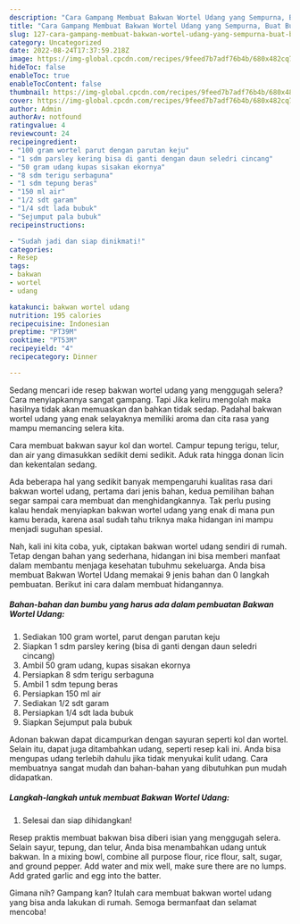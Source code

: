 ```yaml
---
description: "Cara Gampang Membuat Bakwan Wortel Udang yang Sempurna, Buat Buka Puasa}"
title: "Cara Gampang Membuat Bakwan Wortel Udang yang Sempurna, Buat Buka Puasa}"
slug: 127-cara-gampang-membuat-bakwan-wortel-udang-yang-sempurna-buat-buka-puasa
category: Uncategorized
date: 2022-08-24T17:37:59.218Z
image: https://img-global.cpcdn.com/recipes/9feed7b7adf76b4b/680x482cq70/bakwan-wortel-udang-foto-resep-utama.jpg
hideToc: false
enableToc: true
enableTocContent: false
thumbnail: https://img-global.cpcdn.com/recipes/9feed7b7adf76b4b/680x482cq70/bakwan-wortel-udang-foto-resep-utama.jpg
cover: https://img-global.cpcdn.com/recipes/9feed7b7adf76b4b/680x482cq70/bakwan-wortel-udang-foto-resep-utama.jpg
author: Admin
authorAv: notfound
ratingvalue: 4
reviewcount: 24
recipeingredient:
- "100 gram wortel parut dengan parutan keju"
- "1 sdm parsley kering bisa di ganti dengan daun seledri cincang"
- "50 gram udang kupas sisakan ekornya"
- "8 sdm terigu serbaguna"
- "1 sdm tepung beras"
- "150 ml air"
- "1/2 sdt garam"
- "1/4 sdt lada bubuk"
- "Sejumput pala bubuk"
recipeinstructions:

- "Sudah jadi dan siap dinikmati!"
categories:
- Resep
tags:
- bakwan
- wortel
- udang

katakunci: bakwan wortel udang 
nutrition: 195 calories
recipecuisine: Indonesian
preptime: "PT39M"
cooktime: "PT53M"
recipeyield: "4"
recipecategory: Dinner

---
```



Sedang mencari ide resep bakwan wortel udang yang menggugah selera? Cara menyiapkannya sangat gampang. Tapi Jika keliru mengolah maka hasilnya tidak akan memuaskan dan bahkan tidak sedap. Padahal bakwan wortel udang yang enak selayaknya memiliki aroma dan cita rasa yang mampu memancing selera kita.


Cara membuat bakwan sayur kol dan wortel. Campur tepung terigu, telur, dan air yang dimasukkan sedikit demi sedikit. Aduk rata hingga donan licin dan kekentalan sedang.

Ada beberapa hal yang sedikit banyak mempengaruhi kualitas rasa dari bakwan wortel udang, pertama dari jenis bahan, kedua pemilihan bahan segar sampai cara membuat dan menghidangkannya. Tak perlu pusing kalau hendak menyiapkan bakwan wortel udang yang enak di mana pun kamu berada, karena asal sudah tahu triknya maka hidangan ini mampu menjadi suguhan spesial.


Nah, kali ini kita coba, yuk, ciptakan bakwan wortel udang sendiri di rumah. Tetap dengan bahan yang sederhana, hidangan ini bisa memberi manfaat dalam membantu menjaga kesehatan tubuhmu sekeluarga. Anda bisa membuat Bakwan Wortel Udang memakai 9 jenis bahan dan 0 langkah pembuatan. Berikut ini cara dalam membuat hidangannya.

<!--inarticleads1-->

##### Bahan-bahan dan bumbu yang harus ada dalam pembuatan Bakwan Wortel Udang:

1. Sediakan 100 gram wortel, parut dengan parutan keju
1. Siapkan 1 sdm parsley kering (bisa di ganti dengan daun seledri cincang)
1. Ambil 50 gram udang, kupas sisakan ekornya
1. Persiapkan 8 sdm terigu serbaguna
1. Ambil 1 sdm tepung beras
1. Persiapkan 150 ml air
1. Sediakan 1/2 sdt garam
1. Persiapkan 1/4 sdt lada bubuk
1. Siapkan Sejumput pala bubuk


Adonan bakwan dapat dicampurkan dengan sayuran seperti kol dan wortel. Selain itu, dapat juga ditambahkan udang, seperti resep kali ini. Anda bisa mengupas udang terlebih dahulu jika tidak menyukai kulit udang. Cara membuatnya sangat mudah dan bahan-bahan yang dibutuhkan pun mudah didapatkan. 

<!--inarticleads2-->

##### Langkah-langkah untuk membuat Bakwan Wortel Udang:


1. Selesai dan siap dihidangkan!

Resep praktis membuat bakwan bisa diberi isian yang menggugah selera. Selain sayur, tepung, dan telur, Anda bisa menambahkan udang untuk bakwan. In a mixing bowl, combine all purpose flour, rice flour, salt, sugar, and ground pepper. Add water and mix well, make sure there are no lumps. Add grated garlic and egg into the batter. 

Gimana nih? Gampang kan? Itulah cara membuat bakwan wortel udang yang bisa anda lakukan di rumah. Semoga bermanfaat dan selamat mencoba!
